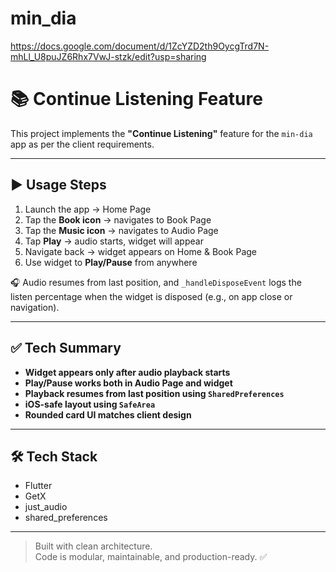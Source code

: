 # min_dia

https://docs.google.com/document/d/1ZcYZD2th9OycgTrd7N-mhLl_U8puJZ6Rhx7VwJ-stzk/edit?usp=sharing

# 📚 Continue Listening Feature

This project implements the **"Continue Listening"** feature for the `min-dia` app as per the client requirements.

---

## ▶️ Usage Steps

1. Launch the app → Home Page
2. Tap the **Book icon** → navigates to Book Page
3. Tap the **Music icon** → navigates to Audio Page
4. Tap **Play** → audio starts, widget will appear
5. Navigate back → widget appears on Home & Book Page
6. Use widget to **Play/Pause** from anywhere

🎧 Audio resumes from last position, and `_handleDisposeEvent` logs the listen percentage when the widget is disposed (e.g., on app close or navigation).

---

## ✅ Tech Summary

- **Widget appears only after audio playback starts**
- **Play/Pause works both in Audio Page and widget**
- **Playback resumes from last position using `SharedPreferences`**
- **iOS-safe layout using `SafeArea`**
- **Rounded card UI matches client design**

---

## 🛠 Tech Stack

- Flutter
- GetX
- just_audio
- shared_preferences

---

> Built with clean architecture.  
> Code is modular, maintainable, and production-ready. ✅